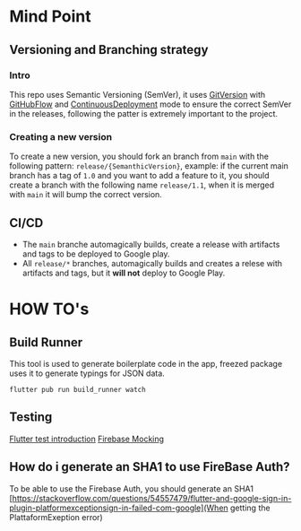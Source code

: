 # Mind Point

## Versioning and Branching strategy
### Intro
This repo uses Semantic Versioning (SemVer), it uses [GitVersion](https://gitversion.net/) with [GitHubFlow](https://gitversion.net/docs/learn/branching-strategies/githubflow/) and [ContinuousDeployment](https://gitversion.net/docs/reference/modes/continuous-deployment) mode to ensure the correct SemVer in the releases, following the patter is extremely important to the project.

### Creating a new version
To create a new version, you should fork an branch from ```main``` with the following pattern: ```release/{SemanthicVersion}```, example: if the current main branch has a tag of ```1.0``` and you want to add a feature to it, you should create a branch with the following name ```release/1.1```, when it is merged with ```main``` it will bump the correct version.

## CI/CD
* The ```main``` branche automagically builds, create a release with artifacts and tags to be deployed to Google play.
* All ```release/*``` branches, automagically builds and creates a relese with artifacts and tags, but it **will not** deploy to Google Play.


# HOW TO's

## Build Runner
This tool is used to generate boilerplate code in the app, freezed package uses it to generate typings for JSON data.
```
flutter pub run build_runner watch
```
## Testing
[Flutter test introduction](https://docs.flutter.dev/cookbook/testing/unit/introduction)
[Firebase Mocking](https://firebase.flutter.dev/docs/testing/testing/)

## How do i generate an SHA1 to use FireBase Auth?
To be able to use the Firebase Auth, you should generate an SHA1
[https://stackoverflow.com/questions/54557479/flutter-and-google-sign-in-plugin-platformexceptionsign-in-failed-com-google](When getting the PlattaformExeption error)